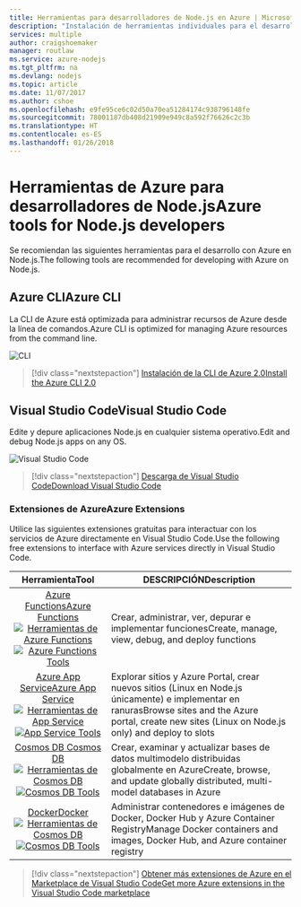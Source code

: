 ```yaml
---
title: Herramientas para desarrolladores de Node.js en Azure | Microsoft Docs
description: "Instalación de herramientas individuales para el desarrollo de Node.js en Azure"
services: multiple
author: craigshoemaker
manager: routlaw
ms.service: azure-nodejs
ms.tgt_pltfrm: na
ms.devlang: nodejs
ms.topic: article
ms.date: 11/07/2017
ms.author: cshoe
ms.openlocfilehash: e9fe95ce6c02d50a70ea51284174c938796148fe
ms.sourcegitcommit: 78001187db408d21909e949c8a592f76626c2c3b
ms.translationtype: HT
ms.contentlocale: es-ES
ms.lasthandoff: 01/26/2018
---
```

# <a name="azure-tools-for-nodejs-developers"></a><span data-ttu-id="90d17-103">Herramientas de Azure para desarrolladores de Node.js</span><span class="sxs-lookup"><span data-stu-id="90d17-103">Azure tools for Node.js developers</span></span>
<span data-ttu-id="90d17-104">Se recomiendan las siguientes herramientas para el desarrollo con Azure en Node.js.</span><span class="sxs-lookup"><span data-stu-id="90d17-104">The following tools are recommended for developing with Azure on Node.js.</span></span>

## <a name="azure-cli"></a><span data-ttu-id="90d17-105">Azure CLI</span><span class="sxs-lookup"><span data-stu-id="90d17-105">Azure CLI</span></span>
<span data-ttu-id="90d17-106">La CLI de Azure está optimizada para administrar recursos de Azure desde la línea de comandos.</span><span class="sxs-lookup"><span data-stu-id="90d17-106">Azure CLI is optimized for managing Azure resources from the command line.</span></span>

![CLI](media/node-azure-tools/cli.png)
 
> [!div class="nextstepaction"]
> [<span data-ttu-id="90d17-108">Instalación de la CLI de Azure 2.0</span><span class="sxs-lookup"><span data-stu-id="90d17-108">Install the Azure CLI 2.0</span></span>](https://docs.microsoft.com/cli/azure/install-az-cli2)

## <a name="visual-studio-code"></a><span data-ttu-id="90d17-109">Visual Studio Code</span><span class="sxs-lookup"><span data-stu-id="90d17-109">Visual Studio Code</span></span>
<span data-ttu-id="90d17-110">Edite y depure aplicaciones Node.js en cualquier sistema operativo.</span><span class="sxs-lookup"><span data-stu-id="90d17-110">Edit and debug Node.js apps on any OS.</span></span>

![Visual Studio Code](media/node-azure-tools/vs-code.png)

> [!div class="nextstepaction"]
> [<span data-ttu-id="90d17-112">Descarga de Visual Studio Code</span><span class="sxs-lookup"><span data-stu-id="90d17-112">Download Visual Studio Code</span></span>](https://code.visualstudio.com)

### <a name="azure-extensions"></a><span data-ttu-id="90d17-113">Extensiones de Azure</span><span class="sxs-lookup"><span data-stu-id="90d17-113">Azure Extensions</span></span>
<span data-ttu-id="90d17-114">Utilice las siguientes extensiones gratuitas para interactuar con los servicios de Azure directamente en Visual Studio Code.</span><span class="sxs-lookup"><span data-stu-id="90d17-114">Use the following free extensions to interface with Azure services directly in Visual Studio Code.</span></span>

| <span data-ttu-id="90d17-115">Herramienta</span><span class="sxs-lookup"><span data-stu-id="90d17-115">Tool</span></span> | <span data-ttu-id="90d17-116">DESCRIPCIÓN</span><span class="sxs-lookup"><span data-stu-id="90d17-116">Description</span></span>  |
|:---------:|---------|
| [<span data-ttu-id="90d17-117">Azure Functions</span><span class="sxs-lookup"><span data-stu-id="90d17-117">Azure Functions</span></span>](https://marketplace.visualstudio.com/items?itemName=ms-azuretools.vscode-azurefunctions) <br> <span data-ttu-id="90d17-118">[![Herramientas de Azure Functions](media/node-azure-tools/icon-azure-functions.png)](https://marketplace.visualstudio.com/items?itemName=ms-azuretools.vscode-azurefunctions)</span><span class="sxs-lookup"><span data-stu-id="90d17-118">[![Azure Functions Tools](media/node-azure-tools/icon-azure-functions.png)](https://marketplace.visualstudio.com/items?itemName=ms-azuretools.vscode-azurefunctions)</span></span> | <span data-ttu-id="90d17-119">Crear, administrar, ver, depurar e implementar funciones</span><span class="sxs-lookup"><span data-stu-id="90d17-119">Create, manage, view, debug, and deploy functions</span></span>|
| [<span data-ttu-id="90d17-120">Azure App Service</span><span class="sxs-lookup"><span data-stu-id="90d17-120">Azure App Service</span></span>](https://marketplace.visualstudio.com/items?itemName=ms-azuretools.vscode-azureappservice) <br> <span data-ttu-id="90d17-121">[![Herramientas de App Service](media/node-azure-tools/icon-azure-app-service.png)](https://marketplace.visualstudio.com/items?itemName=ms-azuretools.vscode-azureappservice)</span><span class="sxs-lookup"><span data-stu-id="90d17-121">[![App Service Tools](media/node-azure-tools/icon-azure-app-service.png)](https://marketplace.visualstudio.com/items?itemName=ms-azuretools.vscode-azureappservice)</span></span> | <span data-ttu-id="90d17-122">Explorar sitios y Azure Portal, crear nuevos sitios (Linux en Node.js únicamente) e implementar en ranuras</span><span class="sxs-lookup"><span data-stu-id="90d17-122">Browse sites and the Azure portal, create new sites (Linux on Node.js only) and deploy to slots</span></span> |
| [<span data-ttu-id="90d17-123">Cosmos DB </span><span class="sxs-lookup"><span data-stu-id="90d17-123">Cosmos DB </span></span>](https://marketplace.visualstudio.com/items?itemName=ms-azuretools.vscode-cosmosdb)  <br> <span data-ttu-id="90d17-124">[![Herramientas de Cosmos DB](media/node-azure-tools/icon-cosmos-db.png)](https://marketplace.visualstudio.com/items?itemName=ms-azuretools.vscode-cosmosdb)</span><span class="sxs-lookup"><span data-stu-id="90d17-124">[![Cosmos DB Tools](media/node-azure-tools/icon-cosmos-db.png)](https://marketplace.visualstudio.com/items?itemName=ms-azuretools.vscode-cosmosdb)</span></span>| <span data-ttu-id="90d17-125">Crear, examinar y actualizar bases de datos multimodelo distribuidas globalmente en Azure</span><span class="sxs-lookup"><span data-stu-id="90d17-125">Create, browse, and update globally distributed, multi-model databases in Azure</span></span> |
| [<span data-ttu-id="90d17-126">Docker</span><span class="sxs-lookup"><span data-stu-id="90d17-126">Docker</span></span>](https://marketplace.visualstudio.com/items?itemName=formulahendry.docker-explorer)   <br> <span data-ttu-id="90d17-127">[![Herramientas de Cosmos DB](media/node-azure-tools/icon-docker.png)](https://marketplace.visualstudio.com/items?itemName=formulahendry.docker-explorer)</span><span class="sxs-lookup"><span data-stu-id="90d17-127">[![Cosmos DB Tools](media/node-azure-tools/icon-docker.png)](https://marketplace.visualstudio.com/items?itemName=formulahendry.docker-explorer)</span></span>| <span data-ttu-id="90d17-128">Administrar contenedores e imágenes de Docker, Docker Hub y Azure Container Registry</span><span class="sxs-lookup"><span data-stu-id="90d17-128">Manage Docker containers and images, Docker Hub, and Azure container registry</span></span> |

> [!div class="nextstepaction"]
> [<span data-ttu-id="90d17-129">Obtener más extensiones de Azure en el Marketplace de Visual Studio Code</span><span class="sxs-lookup"><span data-stu-id="90d17-129">Get more Azure extensions in the Visual Studio Code marketplace</span></span>](https://marketplace.visualstudio.com/search?term=azure&target=VSCode&category=All%20categories&sortBy=Relevance)